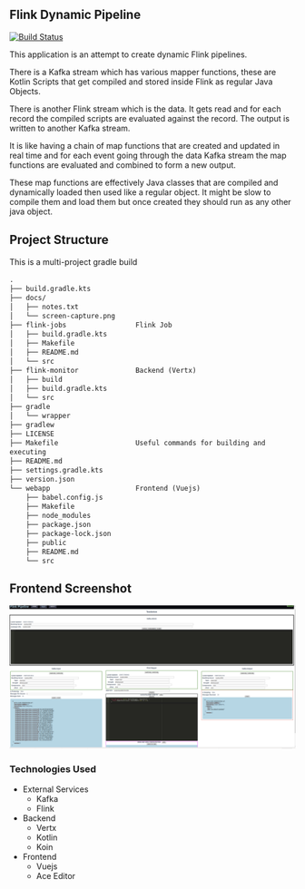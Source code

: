 ##  Flink Dynamic Pipeline

[![Build Status](https://travis-ci.org/lfmunoz/flink-dynamic-pipelines.svg?branch=master)](https://travis-ci.org/lfmunoz/flink-dynamic-pipelines)

This application is an attempt to create dynamic Flink pipelines.

There is a Kafka stream which has various mapper functions, these are Kotlin Scripts that
get compiled and stored inside Flink as regular Java Objects.

There is another Flink stream which is the data. It gets read and for each record the
compiled scripts are evaluated against the record. The output is written to another
Kafka stream.

It is like having a chain of map functions that are created and updated in
real time and for each event going through the data Kafka stream the map functions
are evaluated and combined to form a new output.

These map functions are effectively Java classes that are compiled
and dynamically loaded then used like a regular object. It might be slow
to compile them and load them but once created they should run as any other java object.

## Project Structure

This is a multi-project gradle build

```
.
├── build.gradle.kts
├── docs/
│   ├── notes.txt
│   └── screen-capture.png
├── flink-jobs                 Flink Job
│   ├── build.gradle.kts
│   ├── Makefile
│   ├── README.md
│   └── src
├── flink-monitor              Backend (Vertx)
│   ├── build
│   ├── build.gradle.kts
│   └── src
├── gradle
│   └── wrapper
├── gradlew
├── LICENSE
├── Makefile                   Useful commands for building and executing
├── README.md
├── settings.gradle.kts
├── version.json
└── webapp                     Frontend (Vuejs)
    ├── babel.config.js
    ├── Makefile
    ├── node_modules
    ├── package.json
    ├── package-lock.json
    ├── public
    ├── README.md
    └── src

```


## Frontend Screenshot

![screenshot](docs/screen-capture.png)


### Technologies Used

* External Services
    * Kafka
    * Flink
* Backend
    * Vertx
    * Kotlin
    * Koin
* Frontend
    * Vuejs
    * Ace Editor

